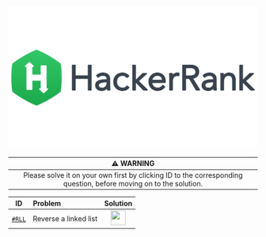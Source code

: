 <div align="center">

 <img src="../img/hackerRank.png" height="auto" width="900">

|                                                 :warning: WARNING                                                 |
| :---------------------------------------------------------------------------------------------------------------: |
| Please solve it on your own first by clicking ID to the corresponding question, before moving on to the solution. |

| ID  | Problem | Solution |
| :-: | :------ | :------: |
|[`#RLL`](https://www.hackerrank.com/challenges/reverse-a-linked-list/problem)|Reverse a linked list|[<img src="https://img.icons8.com/color/c-plus-plus-logo.png" width="30px" height="30px">](https://github.com/Solvify/Solvify/blob/master/hackerrank/2021/february/practice/cpp/ReverseALinkedList.cpp)|

</div>
